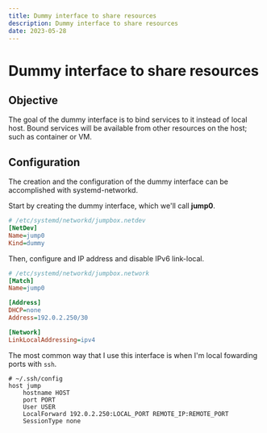 ```yaml
---
title: Dummy interface to share resources
description: Dummy interface to share resources
date: 2023-05-28
---
```

# Dummy interface to share resources

## Objective
The goal of the dummy interface is to bind services to it instead of local host. Bound services will be available from other resources on the host; such as container or VM.

## Configuration

The creation and the configuration of the dummy interface can be accomplished with systemd-networkd.

Start by creating the dummy interface, which we'll call **jump0**.

```ini
# /etc/systemd/networkd/jumpbox.netdev
[NetDev]
Name=jump0
Kind=dummy
```

Then, configure and IP address and disable IPv6 link-local.

```ini
# /etc/systemd/networkd/jumpbox.network
[Match]
Name=jump0

[Address]
DHCP=none
Address=192.0.2.250/30

[Network]
LinkLocalAddressing=ipv4
```

The most common way that I use this interface is when I'm local fowarding ports with `ssh`.
```ssh-config
# ~/.ssh/config
host jump
    hostname HOST
    port PORT
    User USER
    LocalForward 192.0.2.250:LOCAL_PORT REMOTE_IP:REMOTE_PORT
    SessionType none
```
